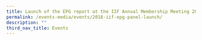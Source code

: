 ```yaml
---
title: Launch of the EPG report at the IIF Annual Membership Meeting 2018
permalink: /events-media/events/2018-iif-epg-panel-launch/
description: ""
third_nav_title: Events
---
```

